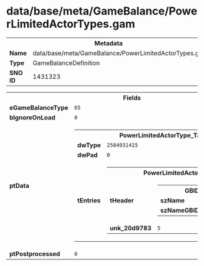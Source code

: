 <h1>data/base/meta/GameBalance/PowerLimitedActorTypes.gam</h1><table><tr><th colspan="100%">Metadata</th></tr><tr><td><b>Name</b></td><td>data/base/meta/GameBalance/PowerLimitedActorTypes.gam</td></tr><tr><td><b>Type</b></td><td>GameBalanceDefinition</td></tr><tr><td><b>SNO ID</b></td><td>1431323</td></tr></table>

<table><tr><th colspan="100%">Fields</th></tr><tr><td><b>eGameBalanceType</b></td><td><code>65</code></td></tr><tr><td><b>bIgnoreOnLoad</b></td><td><code>0</code></td></tr><tr><td><b>ptData</b></td><td><table><tr><th colspan="100%">PowerLimitedActorType_Table</th></tr><tr><td><b>dwType</b></td><td><code>2584931415</code></td></tr><tr><td><b>dwPad</b></td><td><code>0</code></td></tr><tr><td><b>tEntries</b></td><td><table><tr><th colspan="100%">PowerLimitedActorType</th></tr><tr><td><b>tHeader</b></td><td><table><tr><th colspan="100%">GBIDHeader</th></tr><tr><td><b>szName</b></td><td><code>Miasma</code></td></tr><tr><td><b>szNameGBIDHash</b></td><td><code>98927064</code></td></tr></table>

</td></tr><tr><td><b>unk_20d9783</b></td><td><code>5</code></td></tr></table>


</td></tr></table>


</td></tr><tr><td><b>ptPostprocessed</b></td><td><code>0</code></td></tr></table>

